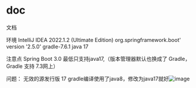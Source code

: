 # doc
文档

环境
IntelliJ IDEA 2022.1.2 (Ultimate Edition)
org.springframework.boot' version '2.5.0'
gradle-7.6.1
java 17


注意点
Spring Boot 3.0 最低只支持java17,（版本管理器默认也换成了 Gradle，Gradle 支持 7.3网上）


问题：
无效的源发行版 17
gradle编译使用了java8，修改为java17就好![image](https://user-images.githubusercontent.com/126364300/221388399-07f91e2d-80e2-4c5c-8ebe-7118c3e38f6b.png)

